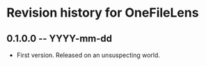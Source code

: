 # Revision history for OneFileLens

## 0.1.0.0  -- YYYY-mm-dd

* First version. Released on an unsuspecting world.
